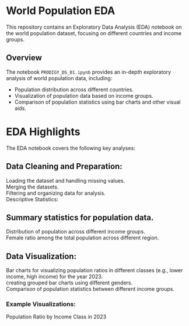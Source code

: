 # World Population EDA<BR> 

This repository contains an Exploratory Data Analysis (EDA) notebook on the world population dataset, focusing on different countries and income groups. <BR> 

## Overview<br>

The notebook `PRODIGY_DS_01.ipynb` provides an in-depth exploratory analysis of world population data, including:<Br>
- Population distribution across different countries.<br>
- Visualization of population data based on income groups. <br>
- Comparison of population statistics using bar charts and other visual aids. <br>

# EDA Highlights<br>
The EDA notebook covers the following key analyses:<Br>

## Data Cleaning and Preparation:<BR>

Loading the dataset and handling missing values.<Br>
Merging the datasets. <Br>
Filtering and organizing data for analysis.<Br>
Descriptive Statistics:<Br>

## Summary statistics for population data.<Br>
Distribution of population across different income groups.<Br>
Female ratio among the total population across different region. <Br>

## Data Visualization:<Br>
Bar charts for visualizing population ratios in different classes (e.g., lower income, high income) for the year 2023.<Br>
creating grouped bar charts using different genders. <Br>
Comparison of population statistics between different income groups.<Br>
### Example Visualizations:<Br>
Population Ratio by Income Class in 2023<Br>
